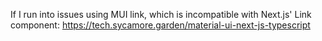 If I run into issues using MUI link, which is incompatible with Next.js' Link component:
https://tech.sycamore.garden/material-ui-next-js-typescript

